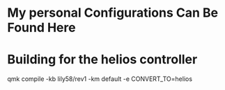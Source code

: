 # My personal Configurations Can Be Found Here

# Building for the helios controller
qmk compile -kb lily58/rev1 -km default -e CONVERT_TO=helios
